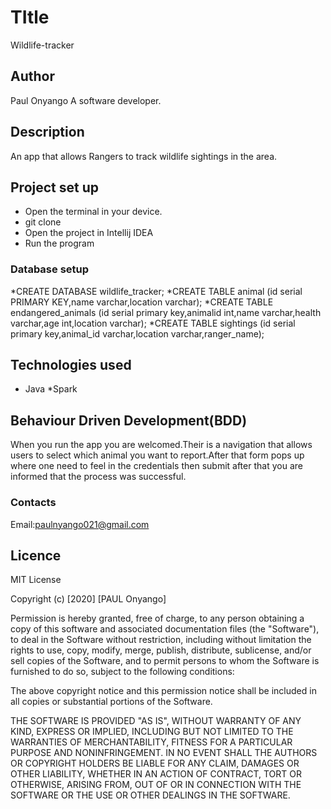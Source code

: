 # TItle
 Wildlife-tracker

 ## Author
 Paul Onyango
 A software developer.


## Description
 An app that allows Rangers to track wildlife sightings in the area.

## Project set up
 * Open the terminal in your device.
 * git clone
 * Open the project in Intellij IDEA
 * Run the program 
### Database setup
 *CREATE DATABASE wildlife_tracker;
 *CREATE TABLE animal (id serial PRIMARY KEY,name varchar,location varchar);
 *CREATE TABLE endangered_animals (id serial primary key,animalid int,name varchar,health varchar,age int,location varchar);
 *CREATE TABLE sightings (id serial primary key,animal_id varchar,location varchar,ranger_name);


 

## Technologies used

* Java
*Spark


## Behaviour Driven Development(BDD) 
When you run the app you are welcomed.Their is a navigation that allows users to select which animal you want to report.After that form pops up where one need to feel in the credentials then submit after that you are informed that the process was successful.


 ### Contacts
  Email:paulnyango021@gmail.com

## Licence
MIT License

Copyright (c) [2020] [PAUL Onyango]

Permission is hereby granted, free of charge, to any person obtaining a copy
of this software and associated documentation files (the "Software"), to deal
in the Software without restriction, including without limitation the rights
to use, copy, modify, merge, publish, distribute, sublicense, and/or sell
copies of the Software, and to permit persons to whom the Software is
furnished to do so, subject to the following conditions:

The above copyright notice and this permission notice shall be included in all
copies or substantial portions of the Software.

THE SOFTWARE IS PROVIDED "AS IS", WITHOUT WARRANTY OF ANY KIND, EXPRESS OR
IMPLIED, INCLUDING BUT NOT LIMITED TO THE WARRANTIES OF MERCHANTABILITY,
FITNESS FOR A PARTICULAR PURPOSE AND NONINFRINGEMENT. IN NO EVENT SHALL THE
AUTHORS OR COPYRIGHT HOLDERS BE LIABLE FOR ANY CLAIM, DAMAGES OR OTHER
LIABILITY, WHETHER IN AN ACTION OF CONTRACT, TORT OR OTHERWISE, ARISING FROM,
OUT OF OR IN CONNECTION WITH THE SOFTWARE OR THE USE OR OTHER DEALINGS IN THE
SOFTWARE.

